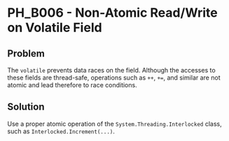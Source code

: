 # PH_B006 - Non-Atomic Read/Write on Volatile Field

## Problem

The `volatile` prevents data races on the field. Although the accesses to these fields are thread-safe, operations such as `++`, `+=`, and similar are not atomic and lead therefore to race conditions.

## Solution

Use a proper atomic operation of the `System.Threading.Interlocked` class, such as `Interlocked.Increment(...)`.
